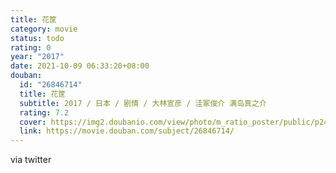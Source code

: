 ```yaml
---
title: 花筐
category: movie
status: todo
rating: 0
year: "2017"
date: 2021-10-09 06:33:20+08:00
douban:
  id: "26846714"
  title: 花筐
  subtitle: 2017 / 日本 / 剧情 / 大林宣彦 / 洼冢俊介 满岛真之介
  rating: 7.2
  cover: https://img2.doubanio.com/view/photo/m_ratio_poster/public/p2496392882.jpg
  link: https://movie.douban.com/subject/26846714/
---
```


via twitter
